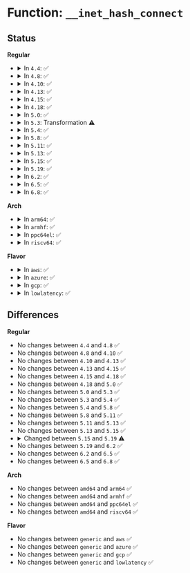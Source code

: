 # Function: <code>__inet_hash_connect</code>

## Status
<b>Regular</b>
<ul>
<li>
<details>
<summary>In <code>4.4</code>: ✅</summary>

```c
int __inet_hash_connect(struct inet_timewait_death_row *death_row, struct sock *sk, u32 port_offset, int (*check_established)(struct inet_timewait_death_row *, struct sock *, __u16, struct inet_timewait_sock **));
```

**Collision:** Unique Global

**Inline:** No

**Transformation:** False

**Instances:**

```
In net/ipv4/inet_hashtables.c (ffffffff81762f10)
Location: net/ipv4/inet_hashtables.c:503
Inline: False
Direct callers:
  - net/ipv4/inet_hashtables.c:inet_hash_connect
  - net/ipv6/inet6_hashtables.c:inet6_hash_connect
```
**Symbols:**

```
ffffffff81762f10-ffffffff817632b8: __inet_hash_connect (STB_GLOBAL)
```
</details>
</li>
<li>
<details>
<summary>In <code>4.8</code>: ✅</summary>

```c
int __inet_hash_connect(struct inet_timewait_death_row *death_row, struct sock *sk, u32 port_offset, int (*check_established)(struct inet_timewait_death_row *, struct sock *, __u16, struct inet_timewait_sock **));
```

**Collision:** Unique Global

**Inline:** No

**Transformation:** False

**Instances:**

```
In net/ipv4/inet_hashtables.c (ffffffff817cf380)
Location: net/ipv4/inet_hashtables.c:541
Inline: False
Direct callers:
  - net/ipv4/inet_hashtables.c:inet_hash_connect
  - net/ipv6/inet6_hashtables.c:inet6_hash_connect
```
**Symbols:**

```
ffffffff817cf380-ffffffff817cf774: __inet_hash_connect (STB_GLOBAL)
```
</details>
</li>
<li>
<details>
<summary>In <code>4.10</code>: ✅</summary>

```c
int __inet_hash_connect(struct inet_timewait_death_row *death_row, struct sock *sk, u32 port_offset, int (*check_established)(struct inet_timewait_death_row *, struct sock *, __u16, struct inet_timewait_sock **));
```

**Collision:** Unique Global

**Inline:** No

**Transformation:** False

**Instances:**

```
In net/ipv4/inet_hashtables.c (ffffffff817ff170)
Location: net/ipv4/inet_hashtables.c:543
Inline: False
Direct callers:
  - net/ipv4/inet_hashtables.c:inet_hash_connect
  - net/ipv6/inet6_hashtables.c:inet6_hash_connect
```
**Symbols:**

```
ffffffff817ff170-ffffffff817ff564: __inet_hash_connect (STB_GLOBAL)
```
</details>
</li>
<li>
<details>
<summary>In <code>4.13</code>: ✅</summary>

```c
int __inet_hash_connect(struct inet_timewait_death_row *death_row, struct sock *sk, u32 port_offset, int (*check_established)(struct inet_timewait_death_row *, struct sock *, __u16, struct inet_timewait_sock **));
```

**Collision:** Unique Global

**Inline:** No

**Transformation:** False

**Instances:**

```
In net/ipv4/inet_hashtables.c (ffffffff8181f3e0)
Location: net/ipv4/inet_hashtables.c:534
Inline: False
Direct callers:
  - net/ipv4/inet_hashtables.c:inet_hash_connect
  - net/ipv6/inet6_hashtables.c:inet6_hash_connect
```
**Symbols:**

```
ffffffff8181f3e0-ffffffff8181f79d: __inet_hash_connect (STB_GLOBAL)
```
</details>
</li>
<li>
<details>
<summary>In <code>4.15</code>: ✅</summary>

```c
int __inet_hash_connect(struct inet_timewait_death_row *death_row, struct sock *sk, u32 port_offset, int (*check_established)(struct inet_timewait_death_row *, struct sock *, __u16, struct inet_timewait_sock **));
```

**Collision:** Unique Global

**Inline:** No

**Transformation:** False

**Instances:**

```
In net/ipv4/inet_hashtables.c (ffffffff8189e340)
Location: net/ipv4/inet_hashtables.c:538
Inline: False
Direct callers:
  - net/ipv4/inet_hashtables.c:inet_hash_connect
  - net/ipv6/inet6_hashtables.c:inet6_hash_connect
```
**Symbols:**

```
ffffffff8189e340-ffffffff8189e703: __inet_hash_connect (STB_GLOBAL)
```
</details>
</li>
<li>
<details>
<summary>In <code>4.18</code>: ✅</summary>

```c
int __inet_hash_connect(struct inet_timewait_death_row *death_row, struct sock *sk, u32 port_offset, int (*check_established)(struct inet_timewait_death_row *, struct sock *, __u16, struct inet_timewait_sock **));
```

**Collision:** Unique Global

**Inline:** No

**Transformation:** False

**Instances:**

```
In net/ipv4/inet_hashtables.c (ffffffff818f2db0)
Location: net/ipv4/inet_hashtables.c:659
Inline: False
Direct callers:
  - net/ipv4/inet_hashtables.c:inet_hash_connect
  - net/ipv6/inet6_hashtables.c:inet6_hash_connect
```
**Symbols:**

```
ffffffff818f2db0-ffffffff818f316d: __inet_hash_connect (STB_GLOBAL)
```
</details>
</li>
<li>
<details>
<summary>In <code>5.0</code>: ✅</summary>

```c
int __inet_hash_connect(struct inet_timewait_death_row *death_row, struct sock *sk, u32 port_offset, int (*check_established)(struct inet_timewait_death_row *, struct sock *, __u16, struct inet_timewait_sock **));
```

**Collision:** Unique Global

**Inline:** No

**Transformation:** False

**Instances:**

```
In net/ipv4/inet_hashtables.c (ffffffff81920840)
Location: net/ipv4/inet_hashtables.c:624
Inline: False
Direct callers:
  - net/ipv4/inet_hashtables.c:inet_hash_connect
  - net/ipv6/inet6_hashtables.c:inet6_hash_connect
```
**Symbols:**

```
ffffffff81920840-ffffffff81920c87: __inet_hash_connect (STB_GLOBAL)
```
</details>
</li>
<li>
<details>
<summary>In <code>5.3</code>: Transformation ⚠️</summary>

```c
int __inet_hash_connect(struct inet_timewait_death_row *death_row, struct sock *sk, u32 port_offset, int (*check_established)(struct inet_timewait_death_row *, struct sock *, __u16, struct inet_timewait_sock **));
```

**Collision:** Unique Global

**Inline:** No

**Transformation:** True

**Instances:**

```
In net/ipv4/inet_hashtables.c (0)
Location: net/ipv4/inet_hashtables.c:620
Inline: False
Direct callers:
  - net/ipv4/inet_hashtables.c:inet_hash_connect
  - net/ipv6/inet6_hashtables.c:inet6_hash_connect
```
**Symbols:**

```
ffffffff8198367a-ffffffff8198369d: __inet_hash_connect.cold (STB_LOCAL)
ffffffff81983190-ffffffff819835c6: __inet_hash_connect (STB_GLOBAL)
```
</details>
</li>
<li>
<details>
<summary>In <code>5.4</code>: ✅</summary>

```c
int __inet_hash_connect(struct inet_timewait_death_row *death_row, struct sock *sk, u32 port_offset, int (*check_established)(struct inet_timewait_death_row *, struct sock *, __u16, struct inet_timewait_sock **));
```

**Collision:** Unique Global

**Inline:** No

**Transformation:** False

**Instances:**

```
In net/ipv4/inet_hashtables.c (ffffffff819b9a00)
Location: net/ipv4/inet_hashtables.c:619
Inline: False
Direct callers:
  - net/ipv4/inet_hashtables.c:inet_hash_connect
  - net/ipv6/inet6_hashtables.c:inet6_hash_connect
```
**Symbols:**

```
ffffffff819b9a00-ffffffff819b9e3c: __inet_hash_connect (STB_GLOBAL)
```
</details>
</li>
<li>
<details>
<summary>In <code>5.8</code>: ✅</summary>

```c
int __inet_hash_connect(struct inet_timewait_death_row *death_row, struct sock *sk, u32 port_offset, int (*check_established)(struct inet_timewait_death_row *, struct sock *, __u16, struct inet_timewait_sock **));
```

**Collision:** Unique Global

**Inline:** No

**Transformation:** False

**Instances:**

```
In net/ipv4/inet_hashtables.c (ffffffff81aa4460)
Location: net/ipv4/inet_hashtables.c:620
Inline: False
Direct callers:
  - net/ipv4/inet_hashtables.c:inet_hash_connect
  - net/ipv6/inet6_hashtables.c:inet6_hash_connect
```
**Symbols:**

```
ffffffff81aa4460-ffffffff81aa48b7: __inet_hash_connect (STB_GLOBAL)
```
</details>
</li>
<li>
<details>
<summary>In <code>5.11</code>: ✅</summary>

```c
int __inet_hash_connect(struct inet_timewait_death_row *death_row, struct sock *sk, u32 port_offset, int (*check_established)(struct inet_timewait_death_row *, struct sock *, __u16, struct inet_timewait_sock **));
```

**Collision:** Unique Global

**Inline:** No

**Transformation:** False

**Instances:**

```
In net/ipv4/inet_hashtables.c (ffffffff81aaeab0)
Location: net/ipv4/inet_hashtables.c:712
Inline: False
Direct callers:
  - net/ipv4/inet_hashtables.c:inet_hash_connect
  - net/ipv6/inet6_hashtables.c:inet6_hash_connect
```
**Symbols:**

```
ffffffff81aaeab0-ffffffff81aaef15: __inet_hash_connect (STB_GLOBAL)
```
</details>
</li>
<li>
<details>
<summary>In <code>5.13</code>: ✅</summary>

```c
int __inet_hash_connect(struct inet_timewait_death_row *death_row, struct sock *sk, u32 port_offset, int (*check_established)(struct inet_timewait_death_row *, struct sock *, __u16, struct inet_timewait_sock **));
```

**Collision:** Unique Global

**Inline:** No

**Transformation:** False

**Instances:**

```
In net/ipv4/inet_hashtables.c (ffffffff81a99cf0)
Location: net/ipv4/inet_hashtables.c:723
Inline: False
Direct callers:
  - net/ipv4/inet_hashtables.c:inet_hash_connect
  - net/ipv6/inet6_hashtables.c:inet6_hash_connect
```
**Symbols:**

```
ffffffff81a99cf0-ffffffff81a9a22d: __inet_hash_connect (STB_GLOBAL)
```
</details>
</li>
<li>
<details>
<summary>In <code>5.15</code>: ✅</summary>

```c
int __inet_hash_connect(struct inet_timewait_death_row *death_row, struct sock *sk, u32 port_offset, int (*check_established)(struct inet_timewait_death_row *, struct sock *, __u16, struct inet_timewait_sock **));
```

**Collision:** Unique Global

**Inline:** No

**Transformation:** False

**Instances:**

```
In net/ipv4/inet_hashtables.c (ffffffff81b55160)
Location: net/ipv4/inet_hashtables.c:725
Inline: False
Direct callers:
  - net/ipv4/inet_hashtables.c:inet_hash_connect
  - net/ipv6/inet6_hashtables.c:inet6_hash_connect
```
**Symbols:**

```
ffffffff81b55160-ffffffff81b5569e: __inet_hash_connect (STB_GLOBAL)
```
</details>
</li>
<li>
<details>
<summary>In <code>5.19</code>: ✅</summary>

```c
int __inet_hash_connect(struct inet_timewait_death_row *death_row, struct sock *sk, u64 port_offset, int (*check_established)(struct inet_timewait_death_row *, struct sock *, __u16, struct inet_timewait_sock **));
```

**Collision:** Unique Global

**Inline:** No

**Transformation:** False

**Instances:**

```
In net/ipv4/inet_hashtables.c (ffffffff81ce2d10)
Location: net/ipv4/inet_hashtables.c:691
Inline: False
Direct callers:
  - net/ipv4/inet_hashtables.c:inet_hash_connect
  - net/ipv6/inet6_hashtables.c:inet6_hash_connect
```
**Symbols:**

```
ffffffff81ce2d10-ffffffff81ce3258: __inet_hash_connect (STB_GLOBAL)
```
</details>
</li>
<li>
<details>
<summary>In <code>6.2</code>: ✅</summary>

```c
int __inet_hash_connect(struct inet_timewait_death_row *death_row, struct sock *sk, u64 port_offset, int (*check_established)(struct inet_timewait_death_row *, struct sock *, __u16, struct inet_timewait_sock **));
```

**Collision:** Unique Global

**Inline:** No

**Transformation:** False

**Instances:**

```
In net/ipv4/inet_hashtables.c (ffffffff81ea5120)
Location: net/ipv4/inet_hashtables.c:992
Inline: False
Direct callers:
  - net/ipv4/inet_hashtables.c:inet_hash_connect
  - net/ipv6/inet6_hashtables.c:inet6_hash_connect
```
**Symbols:**

```
ffffffff81ea5120-ffffffff81ea583b: __inet_hash_connect (STB_GLOBAL)
```
</details>
</li>
<li>
<details>
<summary>In <code>6.5</code>: ✅</summary>

```c
int __inet_hash_connect(struct inet_timewait_death_row *death_row, struct sock *sk, u64 port_offset, int (*check_established)(struct inet_timewait_death_row *, struct sock *, __u16, struct inet_timewait_sock **));
```

**Collision:** Unique Global

**Inline:** No

**Transformation:** False

**Instances:**

```
In net/ipv4/inet_hashtables.c (ffffffff81f038b0)
Location: net/ipv4/inet_hashtables.c:982
Inline: False
Direct callers:
  - net/ipv4/inet_hashtables.c:inet_hash_connect
  - net/ipv6/inet6_hashtables.c:inet6_hash_connect
```
**Symbols:**

```
ffffffff81f038b0-ffffffff81f03fc2: __inet_hash_connect (STB_GLOBAL)
```
</details>
</li>
<li>
<details>
<summary>In <code>6.8</code>: ✅</summary>

```c
int __inet_hash_connect(struct inet_timewait_death_row *death_row, struct sock *sk, u64 port_offset, int (*check_established)(struct inet_timewait_death_row *, struct sock *, __u16, struct inet_timewait_sock **));
```

**Collision:** Unique Global

**Inline:** No

**Transformation:** False

**Instances:**

```
In net/ipv4/inet_hashtables.c (ffffffff81fc7b40)
Location: net/ipv4/inet_hashtables.c:994
Inline: False
Direct callers:
  - net/ipv4/inet_hashtables.c:inet_hash_connect
  - net/ipv6/inet6_hashtables.c:inet6_hash_connect
```
**Symbols:**

```
ffffffff81fc7b40-ffffffff81fc8314: __inet_hash_connect (STB_GLOBAL)
```
</details>
</li>
</ul>
<b>Arch</b>
<ul>
<li>
<details>
<summary>In <code>arm64</code>: ✅</summary>

```c
int __inet_hash_connect(struct inet_timewait_death_row *death_row, struct sock *sk, u32 port_offset, int (*check_established)(struct inet_timewait_death_row *, struct sock *, __u16, struct inet_timewait_sock **));
```

**Collision:** Unique Global

**Inline:** No

**Transformation:** False

**Instances:**

```
In net/ipv4/inet_hashtables.c (ffff800010c6b1b0)
Location: net/ipv4/inet_hashtables.c:619
Inline: False
Direct callers:
  - net/ipv4/inet_hashtables.c:inet_hash_connect
  - net/ipv4/inet_hashtables.c:inet_hash_connect
  - net/ipv6/inet6_hashtables.c:inet6_hash_connect
  - net/ipv6/inet6_hashtables.c:inet6_hash_connect
```
**Symbols:**

```
ffff800010c6b1b0-ffff800010c6b6a8: __inet_hash_connect (STB_GLOBAL)
```
</details>
</li>
<li>
<details>
<summary>In <code>armhf</code>: ✅</summary>

```c
int __inet_hash_connect(struct inet_timewait_death_row *death_row, struct sock *sk, u32 port_offset, int (*check_established)(struct inet_timewait_death_row *, struct sock *, __u16, struct inet_timewait_sock **));
```

**Collision:** Unique Global

**Inline:** No

**Transformation:** False

**Instances:**

```
In net/ipv4/inet_hashtables.c (c0d7a270)
Location: net/ipv4/inet_hashtables.c:619
Inline: False
Direct callers:
  - net/ipv4/inet_hashtables.c:inet_hash_connect
  - net/ipv6/inet6_hashtables.c:inet6_hash_connect
```
**Symbols:**

```
c0d7a270-c0d7a6ec: __inet_hash_connect (STB_GLOBAL)
```
</details>
</li>
<li>
<details>
<summary>In <code>ppc64el</code>: ✅</summary>

```c
int __inet_hash_connect(struct inet_timewait_death_row *death_row, struct sock *sk, u32 port_offset, int (*check_established)(struct inet_timewait_death_row *, struct sock *, __u16, struct inet_timewait_sock **));
```

**Collision:** Unique Global

**Inline:** No

**Transformation:** False

**Instances:**

```
In net/ipv4/inet_hashtables.c (c000000000d70690)
Location: net/ipv4/inet_hashtables.c:619
Inline: False
Direct callers:
  - net/ipv4/inet_hashtables.c:inet_hash_connect
  - net/ipv4/inet_hashtables.c:inet_hash_connect
  - net/ipv6/inet6_hashtables.c:inet6_hash_connect
  - net/ipv6/inet6_hashtables.c:inet6_hash_connect
```
**Symbols:**

```
c000000000d70690-c000000000d70c38: __inet_hash_connect (STB_GLOBAL)
```
</details>
</li>
<li>
<details>
<summary>In <code>riscv64</code>: ✅</summary>

```c
int __inet_hash_connect(struct inet_timewait_death_row *death_row, struct sock *sk, u32 port_offset, int (*check_established)(struct inet_timewait_death_row *, struct sock *, __u16, struct inet_timewait_sock **));
```

**Collision:** Unique Global

**Inline:** No

**Transformation:** False

**Instances:**

```
In net/ipv4/inet_hashtables.c (ffffffe0007d0e68)
Location: net/ipv4/inet_hashtables.c:619
Inline: False
Direct callers:
  - net/ipv4/inet_hashtables.c:inet_hash_connect
  - net/ipv6/inet6_hashtables.c:inet6_hash_connect
```
**Symbols:**

```
ffffffe0007d0e68-ffffffe0007d1252: __inet_hash_connect (STB_GLOBAL)
```
</details>
</li>
</ul>
<b>Flavor</b>
<ul>
<li>
<details>
<summary>In <code>aws</code>: ✅</summary>

```c
int __inet_hash_connect(struct inet_timewait_death_row *death_row, struct sock *sk, u32 port_offset, int (*check_established)(struct inet_timewait_death_row *, struct sock *, __u16, struct inet_timewait_sock **));
```

**Collision:** Unique Global

**Inline:** No

**Transformation:** False

**Instances:**

```
In net/ipv4/inet_hashtables.c (ffffffff81959870)
Location: net/ipv4/inet_hashtables.c:619
Inline: False
Direct callers:
  - net/ipv4/inet_hashtables.c:inet_hash_connect
  - net/ipv6/inet6_hashtables.c:inet6_hash_connect
```
**Symbols:**

```
ffffffff81959870-ffffffff81959cac: __inet_hash_connect (STB_GLOBAL)
```
</details>
</li>
<li>
<details>
<summary>In <code>azure</code>: ✅</summary>

```c
int __inet_hash_connect(struct inet_timewait_death_row *death_row, struct sock *sk, u32 port_offset, int (*check_established)(struct inet_timewait_death_row *, struct sock *, __u16, struct inet_timewait_sock **));
```

**Collision:** Unique Global

**Inline:** No

**Transformation:** False

**Instances:**

```
In net/ipv4/inet_hashtables.c (ffffffff81913360)
Location: net/ipv4/inet_hashtables.c:619
Inline: False
Direct callers:
  - net/ipv4/inet_hashtables.c:inet_hash_connect
  - net/ipv6/inet6_hashtables.c:inet6_hash_connect
```
**Symbols:**

```
ffffffff81913360-ffffffff8191379c: __inet_hash_connect (STB_GLOBAL)
```
</details>
</li>
<li>
<details>
<summary>In <code>gcp</code>: ✅</summary>

```c
int __inet_hash_connect(struct inet_timewait_death_row *death_row, struct sock *sk, u32 port_offset, int (*check_established)(struct inet_timewait_death_row *, struct sock *, __u16, struct inet_timewait_sock **));
```

**Collision:** Unique Global

**Inline:** No

**Transformation:** False

**Instances:**

```
In net/ipv4/inet_hashtables.c (ffffffff819c4040)
Location: net/ipv4/inet_hashtables.c:619
Inline: False
Direct callers:
  - net/ipv4/inet_hashtables.c:inet_hash_connect
  - net/ipv6/inet6_hashtables.c:inet6_hash_connect
```
**Symbols:**

```
ffffffff819c4040-ffffffff819c447c: __inet_hash_connect (STB_GLOBAL)
```
</details>
</li>
<li>
<details>
<summary>In <code>lowlatency</code>: ✅</summary>

```c
int __inet_hash_connect(struct inet_timewait_death_row *death_row, struct sock *sk, u32 port_offset, int (*check_established)(struct inet_timewait_death_row *, struct sock *, __u16, struct inet_timewait_sock **));
```

**Collision:** Unique Global

**Inline:** No

**Transformation:** False

**Instances:**

```
In net/ipv4/inet_hashtables.c (ffffffff819cdab0)
Location: net/ipv4/inet_hashtables.c:619
Inline: False
Direct callers:
  - net/ipv4/inet_hashtables.c:inet_hash_connect
  - net/ipv6/inet6_hashtables.c:inet6_hash_connect
```
**Symbols:**

```
ffffffff819cdab0-ffffffff819cdf00: __inet_hash_connect (STB_GLOBAL)
```
</details>
</li>
</ul>

## Differences
<b>Regular</b>
<ul>
<li>
No changes between <code>4.4</code> and <code>4.8</code> ✅
</li>
<li>
No changes between <code>4.8</code> and <code>4.10</code> ✅
</li>
<li>
No changes between <code>4.10</code> and <code>4.13</code> ✅
</li>
<li>
No changes between <code>4.13</code> and <code>4.15</code> ✅
</li>
<li>
No changes between <code>4.15</code> and <code>4.18</code> ✅
</li>
<li>
No changes between <code>4.18</code> and <code>5.0</code> ✅
</li>
<li>
No changes between <code>5.0</code> and <code>5.3</code> ✅
</li>
<li>
No changes between <code>5.3</code> and <code>5.4</code> ✅
</li>
<li>
No changes between <code>5.4</code> and <code>5.8</code> ✅
</li>
<li>
No changes between <code>5.8</code> and <code>5.11</code> ✅
</li>
<li>
No changes between <code>5.11</code> and <code>5.13</code> ✅
</li>
<li>
No changes between <code>5.13</code> and <code>5.15</code> ✅
</li>
<li>
<details>
<summary>Changed between <code>5.15</code> and <code>5.19</code> ⚠️</summary>
<ul>
<li>
<b>Param type changed. </b>
<code>u32 port_offset</code> ➡️ <code>u64 port_offset</code>
</li>
</ul>
</details>
</li>
<li>
No changes between <code>5.19</code> and <code>6.2</code> ✅
</li>
<li>
No changes between <code>6.2</code> and <code>6.5</code> ✅
</li>
<li>
No changes between <code>6.5</code> and <code>6.8</code> ✅
</li>
</ul>
<b>Arch</b>
<ul>
<li>
No changes between <code>amd64</code> and <code>arm64</code> ✅
</li>
<li>
No changes between <code>amd64</code> and <code>armhf</code> ✅
</li>
<li>
No changes between <code>amd64</code> and <code>ppc64el</code> ✅
</li>
<li>
No changes between <code>amd64</code> and <code>riscv64</code> ✅
</li>
</ul>
<b>Flavor</b>
<ul>
<li>
No changes between <code>generic</code> and <code>aws</code> ✅
</li>
<li>
No changes between <code>generic</code> and <code>azure</code> ✅
</li>
<li>
No changes between <code>generic</code> and <code>gcp</code> ✅
</li>
<li>
No changes between <code>generic</code> and <code>lowlatency</code> ✅
</li>
</ul>
